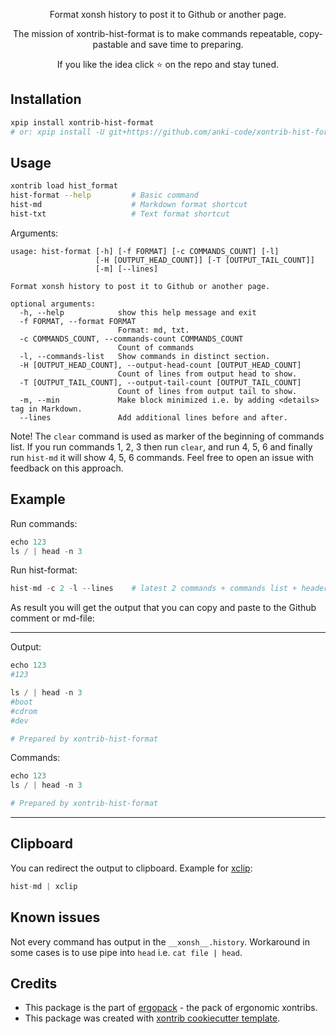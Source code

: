 <p align="center">
Format xonsh history to post it to Github or another page.
</p>

<p align="center">
The mission of xontrib-hist-format is to make commands repeatable, copy-pastable and save time to preparing.
</p>

<p align="center">  
If you like the idea click ⭐ on the repo and stay tuned.
</p>


## Installation

```bash
xpip install xontrib-hist-format
# or: xpip install -U git+https://github.com/anki-code/xontrib-hist-format
```

## Usage

```bash
xontrib load hist_format
hist-format --help         # Basic command
hist-md                    # Markdown format shortcut
hist-txt                   # Text format shortcut
```

Arguments:
```
usage: hist-format [-h] [-f FORMAT] [-c COMMANDS_COUNT] [-l] 
                   [-H [OUTPUT_HEAD_COUNT]] [-T [OUTPUT_TAIL_COUNT]]
                   [-m] [--lines]

Format xonsh history to post it to Github or another page.

optional arguments:
  -h, --help            show this help message and exit
  -f FORMAT, --format FORMAT
                        Format: md, txt.
  -c COMMANDS_COUNT, --commands-count COMMANDS_COUNT
                        Count of commands
  -l, --commands-list   Show commands in distinct section.
  -H [OUTPUT_HEAD_COUNT], --output-head-count [OUTPUT_HEAD_COUNT]
                        Count of lines from output head to show.
  -T [OUTPUT_TAIL_COUNT], --output-tail-count [OUTPUT_TAIL_COUNT]
                        Count of lines from output tail to show.
  -m, --min             Make block minimized i.e. by adding <details> tag in Markdown.
  --lines               Add additional lines before and after.

```

Note! The `clear` command is used as marker of the beginning of commands list. If you run commands 1, 2, 3 
then run `clear`, and run 4, 5, 6 and finally run `hist-md` it will show 4, 5, 6 commands.
Feel free to open an issue with feedback on this approach.

## Example
Run commands:
```python
echo 123
ls / | head -n 3
```
Run hist-format:
```python
hist-md -c 2 -l --lines    # latest 2 commands + commands list + header and footer as line
```
As result you will get the output that you can copy and paste to the Github comment or md-file:

------------------------------------------------------------------------------------------------------------------

Output:

```python
echo 123
#123

ls / | head -n 3
#boot
#cdrom
#dev

# Prepared by xontrib-hist-format
```

Commands:

```python
echo 123
ls / | head -n 3

# Prepared by xontrib-hist-format
```

------------------------------------------------------------------------------------------------------------------

## Clipboard

You can redirect the output to clipboard. Example for [xclip](https://github.com/astrand/xclip):
```python
hist-md | xclip
```

## Known issues

Not every command has output in the `__xonsh__.history`. Workaround in some cases is to use pipe into `head` i.e. `cat file | head`.

## Credits

* This package is the part of [ergopack](https://github.com/anki-code/xontrib-ergopack) - the pack of ergonomic xontribs.
* This package was created with [xontrib cookiecutter template](https://github.com/xonsh/xontrib-cookiecutter).
